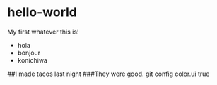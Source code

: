 hello-world
===========

My first whatever this is!
* hola
* bonjour
* konichiwa

##I made tacos last night
###They were good.
git config color.ui true 
